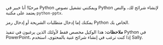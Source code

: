 مرحبًا! أنا خبير في Python ويمكنني تشغيل نصوص Python لإنشاء شرائح لك، والنص يعتمد على مكتبة `python-pptx`.

يمكنك إما إدخال متطلبات الشريحة أو إدخال رمز Python الخاص بك.

**ملاحظات:** هذا الوكيل مخصص فقط لأولئك الذين يرغبون في تنفيذ Python في PowerPoint، إذا كنت ترغب في إنشاء شرائح غنية بالمحتوى، استخدم Sally.